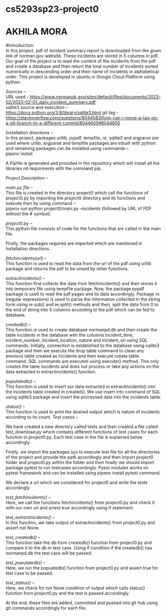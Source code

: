# cs5293sp23-project0
# AKHILA MORA

#Introduction:  
In this project, pdf of incident summary report is downloaded from the given link of norman.gov website. These incidents are stored in 5 columns in pdf. Our goal of the project is to read the content of the incidents from the pdf and create a database and then return the total number of incidents sorted numerically in descending order and then name of incidents in alphabetical order. This project is developed in ubuntu in Google Cloud Platform using python.

*Sources* –   
URL used - https://www.normanok.gov/sites/default/files/documents/2023-02/2023-02-01_daily_incident_summary.pdf  
sqlite3 source and execution – https://docs.python.org/3.8/library/sqlite3.html
git tag - https://stackoverflow.com/questions/8044583/how-can-i-move-a-tag-on-a-git-branch-to-a-different-commit/8044605#8044605


*Installation directions* –  
In this project, packages urllib, pypdf, tempfile, re, sqlite3 and argparse are used where urllib, argparse and tempfile packages are inbuilt with python and remaining packages can be installed using commands –  
pipenv install <package name>  

A Pipfile is generated and provided in the repository which will install all the libraries nd requirments with the command pip .  

*Project Description* –   

*main.py file* –  
This file is created in the directory project0 which call the functions of project0.py by importing the project0 directory and its functions and execute then by using command –  
pipenv run python project0/main.py –incidents <url> (followed by URL of PDF without the # symbol).  

*project0.py* –  
This python file consists of code for the functions that are called in the main file.  

Firstly, the packages required are imported which are mentioned in Installation directions.

*fetchincidents(url)* –  
This function is used to read the data from the url of the pdf using urllib package and returns the pdf to be unsed by other functions.

*extractincidents()* –  
This function first collects the data from fetchincidents() and then stores it into temporary file using tempfile package. Now, the package pypdf package is used to read the pdf pages and its data accordingly. Package re (regular expressions) is used to parse the information collected in the string form using re.sub() and re.split() methods and then, split the data from 0 to the end of string into 5 columns according to the pdf which can be fed to database.

*createdb()* –  
This function is used to create database normanpd.db and then create the table incidents in the database with the columns incident_time, incident_number, incident_location, nature and incident_ori using SQL commands. Initially, connection is established to the database using sqlite3 package and then we execute the drop table command to clean any previous table created as incidents and then execute create table command. SQL commands are executed using execute() method. This only creates the table incidents and does not process or take any actions on the data extracted in extractincidents() function.

*populatedb()* –  
This function is used to insert our data extracted in extractincidents() into the incidents table created in created(). We use insert into command of SQL using sqlite3 package and insert the processed data into the incidents table.

*status()* –  
This function is used to print the desired output which is nature of incidents according to its count.
*Test cases* – 

We have created a new directory called tests and then created a file called test_download.py which contains different functions of test cases for each function in project0.py. Each test case in the file is explained below accordingly.

Firstly, we import the packages sys to execute test file for all the directories of the project and provide the path accordingly and then import project0 folder and project0.py within the folder and then finally we should import package pytest to run testcases accordingly. Pyest modules works on pytest framework and can be installed using pipenv install pytest command.

We declare a url which we considered for project0 and write the tests accordingly.

*test_fetchincidents()* –  
Here, we call the functions fetchincidents() from project0.py and check it with our own url and arrest true accordingly using if statement.

*test_extractincidents()* –  
In this function, we take output of extractincidents() from project0.py and assert not None.

*test_createdb()* –  
This function take the db from createdb() function from project0.py and compare it to the db in test case. Using if condition if the createdb() has normanpd.db the test case will be passed.

*test_populatedb()* –  
Here, we run the popuatedb() function from project0.py and assert true for test case to be passed.

*test_status()* –  
Here, we check for not None condition of output which calls status() function from project0.py and the test is passed accordingly.

At the end, these files are added, committed and pushed into git hub using git commands accordingly for each file.
